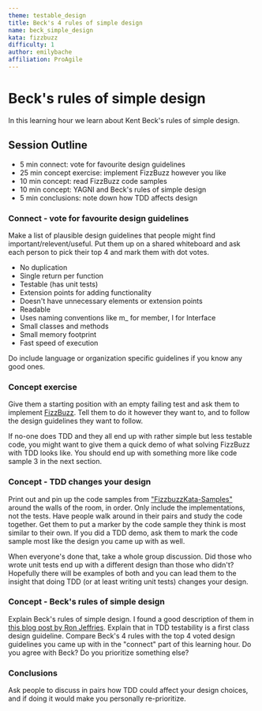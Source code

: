 ```yaml
---
theme: testable_design
title: Beck's 4 rules of simple design
name: beck_simple_design
kata: fizzbuzz
difficulty: 1
author: emilybache
affiliation: ProAgile
---
```


Beck's rules of simple design
=============================

In this learning hour we learn about Kent Beck's rules of simple design.

## Session Outline

* 5 min connect: vote for favourite design guidelines
* 25 min concept exercise: implement FizzBuzz however you like
* 10 min concept: read FizzBuzz code samples
* 10 min concept: YAGNI and Beck's rules of simple design
* 5 min conclusions: note down how TDD affects design

### Connect - vote for favourite design guidelines
Make a list of plausible design guidelines that people might find important/relevent/useful. Put them up on a shared whiteboard and ask each person to pick their top 4 and mark them with dot votes.

* No duplication
* Single return per function
* Testable (has unit tests)
* Extension points for adding functionality
* Doesn't have unnecessary elements or extension points
* Readable
* Uses naming conventions like m_ for member, I for Interface
* Small classes and methods
* Small memory footprint
* Fast speed of execution

Do include language or organization specific guidelines if you know any good ones.

### Concept exercise
Give them a starting position with an empty failing test and ask them to implement [FizzBuzz](/kata_descriptions/fizzbuzz.html). Tell them to do it however they want to, and to follow the design guidelines they want to follow.

If no-one does TDD and they all end up with rather simple but less testable code, you might want to give them a quick demo of what solving FizzBuzz with TDD looks like. You should end up with something more like code sample 3 in the next section.

### Concept - TDD changes your design
Print out and pin up the code samples from ["FizzbuzzKata-Samples"](https://github.com/emilybache/FizzBuzzKata-Samples) around the walls of the room, in order. Only include the implementations, not the tests. Have people walk around in their pairs and study the code together. Get them to put a marker by the code sample they think is most similar to their own. If you did a TDD demo, ask them to mark the code sample most like the design you came up with as well. 

When everyone's done that, take a whole group discussion. Did those who wrote unit tests end up with a different design than those who didn't? Hopefully there will be examples of both and you can lead them to the insight that doing TDD (or at least writing unit tests) changes your design.

### Concept - Beck's rules of simple design
Explain Beck's rules of simple design. I found a good description of them in [this blog post by Ron Jeffries](https://ronjeffries.com/articles/019-01ff/iter-yagni-skimp/). Explain that in TDD testability is a first class design guideline. Compare Beck's 4 rules with the top 4 voted design guidelines you came up with in the "connect" part of this learning hour. Do you agree with Beck? Do you prioritize something else?

### Conclusions
Ask people to discuss in pairs how TDD could affect your design choices, and if doing it would make you personally re-prioritize.


